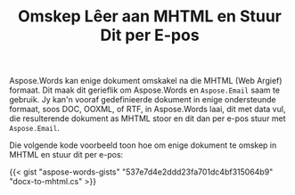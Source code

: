 ﻿---
title: Omskep Lêer aan MHTML en Stuur Dit per E-pos
second_title: Aspose.Words vir .NET
articleTitle: Skakel'n Dokument om na MHTML En Stuur Dit Per E-Pos
linktitle: Skakel'n Dokument om na MHTML En Stuur Dit Per E-Pos
description: "Skakel'n dokument van byna enige formaat na die MHTML formaat en stuur die resultaat dokument per e-pos met behulp van C#."
type: docs
weight: 30
url: /af/net/convert-a-document-to-mhtml-and-send-it-by-email/
---

Aspose.Words kan enige dokument omskakel na die MHTML (Web Argief) formaat. Dit maak dit gerieflik om Aspose.Words en `Aspose.Email` saam te gebruik. Jy kan'n vooraf gedefinieerde dokument in enige ondersteunde formaat, soos DOC, OOXML, of RTF, in Aspose.Words laai, dit met data vul, die resulterende dokument as MHTML stoor en dit dan per e-pos stuur met `Aspose.Email`.

Die volgende kode voorbeeld toon hoe om enige dokument te omskep in MHTML en stuur dit per e-pos:

{{< gist "aspose-words-gists" "537e7d4e2ddd23fa701dc4bf315064b9" "docx-to-mhtml.cs" >}}
